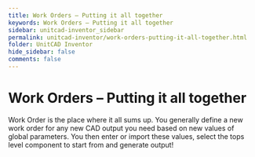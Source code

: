 ```yaml
---
title: Work Orders – Putting it all together
keywords: Work Orders – Putting it all together
sidebar: unitcad-inventor_sidebar
permalink: unitcad-inventor/work-orders-putting-it-all-together.html
folder: UnitCAD Inventor
hide_sidebar: false
comments: false
---
```

# Work Orders – Putting it all together



Work Order is the place where it all sums up. You generally define a new work order for any new CAD output you need based on new values of global parameters. You then enter or import these values, select the tops level component to start from and generate output!

